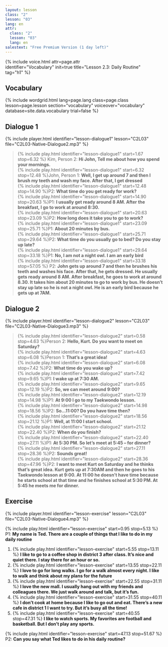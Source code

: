 ```yaml
---
layout: lesson
class: "2"
lesson: "03"
lang: en
attr:
  class: "2"
  lesson: "03"
  lang: en
salestext: "Free Premium Version (1 day left)"
---
```


{%  include voice.html attr=page.attr   
	identifier="Vocabulary"  init=true
	title="Lesson 2.3: Daily Routine"        
    tag="h1" %}


## Vocabulary

{% include wordgrid.html lang=page.lang
		class=page.class 
		lesson=page.lesson 
		section="vocabulary"
		voiceover="vocabulary"
		database=site.data.vocabulary 
		trial=false %}



## Dialogue 1
{% include player.html identifier="lesson-dialogue1" lesson="C2L03" file="C2L03-Native-Dialogue2.mp3" %}

> {% include play.html identifier="lesson-dialogue1" start=1.67 stop=6.32 %} Kim, Person 2: __Hi John, Tell me about how you spend your mornings.__   
>  {% include play.html identifier="lesson-dialogue1" start=6.32 stop=12.48 %}John, Person 1: __Well, I get up around 7 and then I brush my teeth and wash my face. After that, I get dressed__   
>  {% include play.html identifier="lesson-dialogue1" start=12.48 stop=14.90 %}P2: __What time do you get ready for work?__   
>  {% include play.html identifier="lesson-dialogue1" start=14.90 stop=20.63 %}P1: __I usually get ready around 8 AM. After the breakfast, I go to work at around 8:30.__   
>  {% include play.html identifier="lesson-dialogue1" start=20.63 stop=23.09 %}P2: __How long does it take you to go to work?__   
>  {% include play.html identifier="lesson-dialogue1" start=23.09 stop=25.71 %}P1: __About 20 minutes by bus.__   
>  {% include play.html identifier="lesson-dialogue1" start=25.71 stop=29.64 %}P2: __What time do you usually go to bed? Do you stay up late?__   
>  {% include play.html identifier="lesson-dialogue1" start=29.64 stop=33.18 %}P1: __No, I am not a night owl. I am an early bird__   
>  {% include play.html identifier="lesson-dialogue1" start=33.18 stop=57.05 %} P2: __John gets up around 7 and then he brushes his teeth and washes his face. After that, he gets dressed. He usually gets ready around 8 AM. After breakfast, he goes to work at around 8.30. It takes him about 20 minutes to go to work by bus. He doesn’t stay up late so he is not a night owl. He is an early bird because he gets up at 7AM.__   
 
## Dialogue 2

{% include player.html identifier="lesson-dialogue2" lesson="C2L03" file="C2L03-Native-Dialogue3.mp3" %}


> {% include play.html identifier="lesson-dialogue2" start=0.58 stop=4.63 %}Person 2: __Hello, Kurt. Do you want to meet on Saturday?__     
> {% include play.html identifier="lesson-dialogue2" start=4.63 stop=6.08 %}Person 1: __That’s a great idea!__   
> {% include play.html identifier="lesson-dialogue2" start=6.08 stop=7.42 %}P2: __What time do you wake up?__   
> {% include play.html identifier="lesson-dialogue2" start=7.42 stop=9.65 %}P1: __I wake up at 7:30 AM.__   
> {% include play.html identifier="lesson-dialogue2" start=9.65 stop=12.19 %}P2: __So, we can meet around 9:00?__     
> {% include play.html identifier="lesson-dialogue2" start=12.19 stop=14.98 %}P1: __At 9:00 I go to my Taekwondo lesson.__   
> {% include play.html identifier="lesson-dialogue2" start=14.98 stop=18.56 %}P2: __So…11:00? Do you have time then?__   
> {% include play.html identifier="lesson-dialogue2" start=18.56 stop=21.12 %}P1: __Well, at 11:00 I start school.__   
> {% include play.html identifier="lesson-dialogue2" start=21.12 stop=22.40 %}P2: __When do you finish?__   
> {% include play.html identifier="lesson-dialogue2" start=22.40 stop=27.11 %}P1: __At 5:30 PM. So let’s meet at 5:45 – for dinner?__   
> {% include play.html identifier="lesson-dialogue2" start=27.11 stop=28.36 %}P2: __Sounds great!__    
> {% include play.html identifier="lesson-dialogue2" start=28.36 stop=47.96 %}P2: __I want to meet Kurt on Saturday and he thinks that’s great idea. Kurt gets up at 7:30AM and then he goes to his Taekwondo lesson at 9:00. At 11:00 he doesn’t have time because he starts school at that time and he finishes school at 5:30 PM. At 5:45 he meets me for dinner.__    


## Exercise

{% include player.html identifier="lesson-exercise" lesson="C2L03" file="C2L03-Native-Dialogue4.mp3" %}

{% include play.html identifier="lesson-exercise" start=0.95 stop=5.13 %} P1: __My name is Ted. There are a couple of things that I like to do in my daily routine__    

1. {% include play.html identifier="lesson-exercise" start=5.55 stop=13.11 %} __I like to go to a coffee shop in district 3 after class. It’s nice and quiet there. I stay there for an hour or so.__   
2. {% include play.html identifier="lesson-exercise" start=13.55 stop=22.11 %} __I love to go for long walks. I go for a walk almost every night. I like to walk and think about my plans for the future__    
3. {% include play.html identifier="lesson-exercise" start=22.55 stop=31.11 %} __I love the new mall. I usually hang out with my friends and colleagues there. We just walk around and talk, but it’s fun.__   
4. {% include play.html identifier="lesson-exercise" start=31.55 stop=40.11 %} __I don’t cook at home because I like to go out and eat. There’s a new cafe in district 1 I want to try. But it’s busy all the time!__    
5. {% include play.html identifier="lesson-exercise" start=40.55 stop=47.31 %} __I like to watch sports. My favorites are football and basketball. But I don’t play any sports.__    

{% include play.html identifier="lesson-exercise" start=47.13 stop=51.67 %} P2: __Can you say what Ted likes to do in his daily routine?__    


